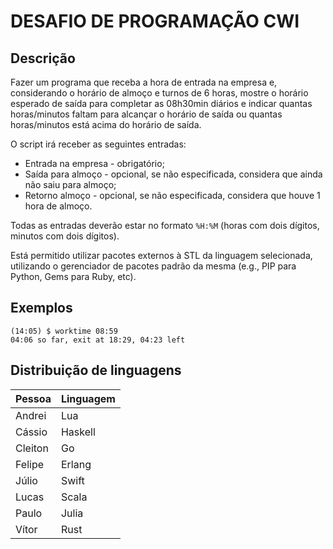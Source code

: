# DESAFIO DE PROGRAMAÇÃO CWI

## Descrição

Fazer um programa que receba a hora de entrada na empresa e, considerando o
horário de almoço e turnos de 6 horas, mostre o horário esperado de saída para
completar as 08h30min diários e indicar quantas horas/minutos faltam para
alcançar o horário de saída ou quantas horas/minutos está acima do horário de
saída.

O script irá receber as seguintes entradas:

* Entrada na empresa - obrigatório;
* Saída para almoço - opcional, se não especificada, considera que ainda não
  saiu para almoço;
* Retorno almoço - opcional, se não especificada, considera que houve 1 hora de
  almoço.

Todas as entradas deverão estar no formato `%H:%M` (horas com dois dígitos,
minutos com dois dígitos).

Está permitido utilizar pacotes externos à STL da linguagem selecionada,
utilizando o gerenciador de pacotes padrão da mesma (e.g., PIP para Python,
Gems para Ruby, etc).

## Exemplos

```
(14:05) $ worktime 08:59
04:06 so far, exit at 18:29, 04:23 left
```

## Distribuição de linguagens

| Pessoa  | Linguagem |
| ------  | --------- |
| Andrei  | Lua       |
| Cássio  | Haskell   |
| Cleiton | Go        |
| Felipe  | Erlang    |
| Júlio   | Swift     |
| Lucas   | Scala     |
| Paulo   | Julia     |
| Vítor   | Rust      |
